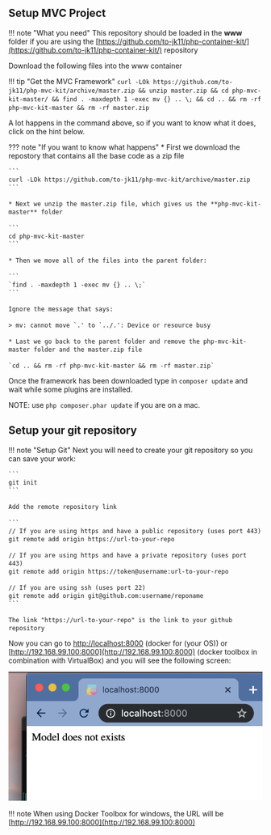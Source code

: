 ## Setup MVC Project

!!! note "What you need"
    This repository should be loaded in the **www** folder if you are using the [https://github.com/to-jk11/php-container-kit/](https://github.com/to-jk11/php-container-kit/) repository

Download the following files into the www container

!!! tip "Get the MVC Framework"
    ```
    curl -LOk https://github.com/to-jk11/php-mvc-kit/archive/master.zip && unzip master.zip && cd php-mvc-kit-master/ && find . -maxdepth 1 -exec mv {} .. \; && cd .. && rm -rf php-mvc-kit-master && rm -rf master.zip
    ```

A lot happens in the command above, so if you want to know what it does, click on the hint below.

??? note "If you want to know what happens"
    * First we download the repostory that contains all the base code as a zip file

    ```
    curl -LOk https://github.com/to-jk11/php-mvc-kit/archive/master.zip
    ```

    * Next we unzip the master.zip file, which gives us the **php-mvc-kit-master** folder

    ```
    cd php-mvc-kit-master
    ```

    * Then we move all of the files into the parent folder:

    ```
    `find . -maxdepth 1 -exec mv {} .. \;`
    ```

    Ignore the message that says:

    > mv: cannot move `.' to `../.': Device or resource busy

    * Last we go back to the parent folder and remove the php-mvc-kit-master folder and the master.zip file

    `cd .. && rm -rf php-mvc-kit-master && rm -rf master.zip`

Once the framework has been downloaded type in `composer update` and wait while some plugins are installed.

NOTE: use `php composer.phar update` if you are on a mac.

## Setup your git repository

!!! note "Setup Git"
    Next you will need to create your git repository so you can save your work:

    ```
    git init
    ```
    
    Add the remote repository link

    ```
    // If you are using https and have a public repository (uses port 443)
    git remote add origin https://url-to-your-repo

    // If you are using https and have a private repository (uses port 443)
    git remote add origin https://token@username:url-to-your-repo

    // If you are using ssh (uses port 22)
    git remote add origin git@github.com:username/reponame
    ```

    The link "https://url-to-your-repo" is the link to your github repository

Now you can go to [http://localhost:8000](http://localhost:8000) (docker for (your OS)) or [http://192.168.99.100:8000](http://192.168.99.100:8000) (docker toolbox in combination with VirtualBox) and you will see the following screen:

![php-no-model](../../assets/images/php-no-model.png)

!!! note
    When using Docker Toolbox for windows, the URL will be [http://192.168.99.100:8000](http://192.168.99.100:8000)
